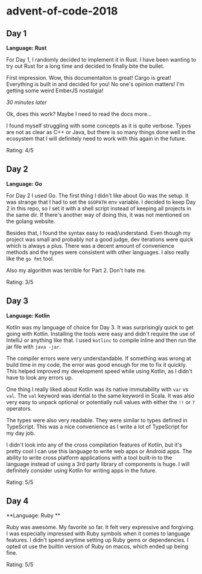 # advent-of-code-2018

## Day 1

**Language: Rust**

For Day 1, I randomly decided to implement it in Rust. I have been wanting to try out Rust for a long time and decided to finally bite the bullet.

First impression. Wow, this documentaiton is great! Cargo is great! Everything is built in and decided for you! No one's opinion matters! I'm getting some weird EmberJS nostalgia!

_30 minutes later_

Ok, does this work? Maybe I need to read the docs more...

I found myself struggling with some concepts as it is quite verbose. Types are not as clear as C++ or Java, but there is so many things done well in the ecosystem that I will definitely need to work with this again in the future.

Rating: 4/5

## Day 2

**Language: Go**

For Day 2 I used Go. The first thing I didn't like about Go was the setup. It was strange that I had to set the `$GOPATH` env variable. I decided to keep Day 2 in this repo, so I set it with a shell script instead of keeping all projects in the same dir. If there's another way of doing this, it was not mentioned on the golang website.

Besides that, I found the syntax easy to read/understand. Even though my project was small and probably not a good judge, dev iterations were quick which is always a plus. There was a decent amount of convenience methods and the types were consistent with other languages. I also really like the `go fmt` tool.

Also my algorithm was terrible for Part 2. Don't hate me.

Rating: 3/5

## Day 3

**Language: Kotlin**

Kotlin was my language of choice for Day 3. It was surprisingly quick to get going with Kotlin. Installing the tools were easy and didn't require the use of IntelliJ or anything like that. I used `kotlinc` to compile inline and then run the jar file with `java -jar`.

The compiler errors were very understandable. If something was wrong at build time in my code, the error was good enough for me to fix it quickly. This helped improved my development speed while using Kotlin, as I didn't have to look any errors up.

One thing I really liked about Kotlin was its native immutability with `var` vs `val`. The `val` keyword was idential to the same keyword in Scala. It was also very easy to unpack optional or potentially null values with either the `!!` or `?` operators.

The types were also very readable. They were similar to types defined in TypeScript. This was a nice convenience as I write a lot of TypeScript for my day job.

I didn't look into any of the cross compilation features of Kotlin, but it's pretty cool I can use this language to write web apps or Android apps. The ability to write cross platform applications with a tool built-in to the language instead of using a 3rd party library of components is huge. I will definitely consider using Kotlin for writing apps in the future.

Rating: 5/5

## Day 4

**Language: Ruby **

Ruby was awesome. My favorite so far. It felt very expressive and forgiving. I was especially impressed with Ruby symbols when it comes to language features. I didn't spend anytime setting up Ruby gems or dependencies. I opted ot use the builtin version of Ruby on macos, which ended up being fine.

Rating: 5/5
